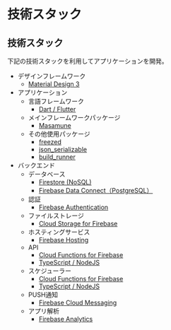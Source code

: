 # 技術スタック

## 技術スタック

下記の技術スタックを利用してアプリケーションを開発。

- デザインフレームワーク
    - [Material Design 3](https://m3.material.io/)
- アプリケーション
    - 言語フレームワーク
        - [Dart / Flutter](https://docs.flutter.dev/)
    - メインフレームワークパッケージ
        - [Masamune](https://pub.dev/documentation/masamune/latest/)
    - その他使用パッケージ
        - [freezed](https://pub.dev/packages/freezed)
        - [json_serializable](https://pub.dev/packages/json_serializable)
        - [build_runner](https://pub.dev/packages/build_runner)
- バックエンド
    - データベース
        - [Firestore (NoSQL)](https://firebase.google.com/docs/firestore)
        - [Firebase Data Connect（PostgreSQL）](https://firebase.google.com/docs/data-connect)
    - 認証
        - [Firebase Authentication](https://firebase.google.com/docs/auth)
    - ファイルストレージ
        - [Cloud Storage for Firebase](https://firebase.google.com/docs/storage)
    - ホスティングサービス
        - [Firebase Hosting](https://firebase.google.com/docs/hosting)
    - API
        - [Cloud Functions for Firebase](https://firebase.google.com/docs/functions)
        - [TypeScript / NodeJS](https://www.typescriptlang.org/docs/)
    - スケジューラー
        - [Cloud Functions for Firebase](https://firebase.google.com/docs/functions)
        - [TypeScript / NodeJS](https://www.typescriptlang.org/docs/)
    - PUSH通知
        - [Firebase Cloud Messaging](https://firebase.google.com/docs/cloud-messaging)
    - アプリ解析
        - [Firebase Analytics](https://firebase.google.com/docs/analytics)
